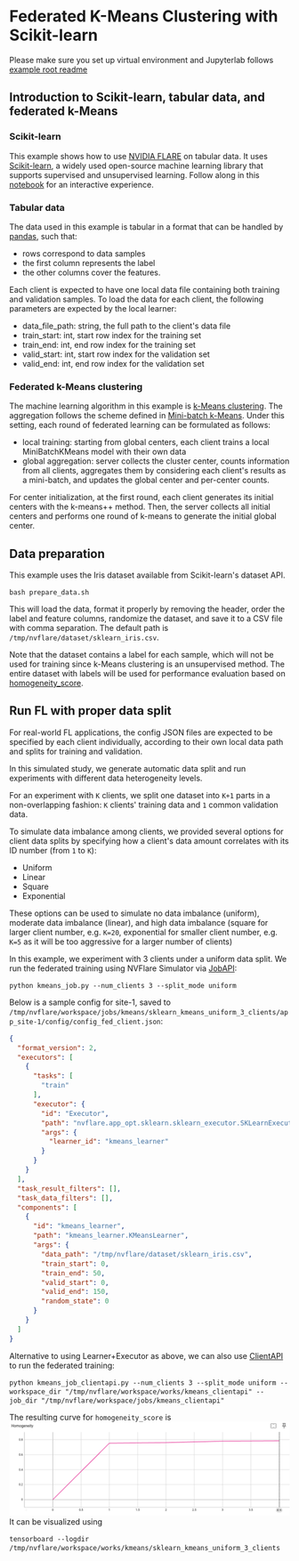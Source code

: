 # Federated K-Means Clustering with Scikit-learn

Please make sure you set up virtual environment and Jupyterlab follows [example root readme](../../README.md)

## Introduction to Scikit-learn, tabular data, and federated k-Means
### Scikit-learn
This example shows how to use [NVIDIA FLARE](https://nvflare.readthedocs.io/en/2.6/index.html) on tabular data.
It uses [Scikit-learn](https://scikit-learn.org/),
a widely used open-source machine learning library that supports supervised 
and unsupervised learning.
Follow along in this [notebook](./sklearn_kmeans_iris.ipynb) for an interactive experience.
### Tabular data
The data used in this example is tabular in a format that can be handled by [pandas](https://pandas.pydata.org/), such that:
- rows correspond to data samples
- the first column represents the label 
- the other columns cover the features.    

Each client is expected to have one local data file containing both training 
and validation samples. To load the data for each client, the following 
parameters are expected by the local learner:
- data_file_path: string, the full path to the client's data file 
- train_start: int, start row index for the training set
- train_end: int, end row index for the training set
- valid_start: int, start row index for the validation set
- valid_end: int, end row index for the validation set

### Federated k-Means clustering
The machine learning algorithm in this example is [k-Means clustering](https://scikit-learn.org/stable/modules/generated/sklearn.cluster.KMeans.html).
The aggregation follows the scheme defined in [Mini-batch k-Means](https://scikit-learn.org/stable/modules/generated/sklearn.cluster.MiniBatchKMeans.html). 
Under this setting, each round of federated learning can be formulated as follows:
- local training: starting from global centers, each client trains a local MiniBatchKMeans model with their own data
- global aggregation: server collects the cluster center, 
  counts information from all clients, aggregates them by considering 
  each client's results as a mini-batch, and updates the global center and per-center counts.

For center initialization, at the first round, each client generates its 
initial centers with the k-means++ method. Then, the server collects all 
initial centers and performs one round of k-means to generate the initial 
global center.

## Data preparation 
This example uses the Iris dataset available from Scikit-learn's dataset API.  
```commandline
bash prepare_data.sh
```
This will load the data, format it properly by removing the header, order 
the label and feature columns, randomize the dataset, and save it to a CSV file with comma separation. 
The default path is `/tmp/nvflare/dataset/sklearn_iris.csv`. 

Note that the dataset contains a label for each sample, which will not be 
used for training since k-Means clustering is an unsupervised method. 
The entire dataset with labels will be used for performance evaluation 
based on [homogeneity_score](https://scikit-learn.org/stable/modules/generated/sklearn.metrics.homogeneity_score.html).

## Run FL with proper data split 
For real-world FL applications, the config JSON files are expected to be 
specified by each client individually, according to their own local data path and splits for training and validation.

In this simulated study, we generate automatic data split and run experiments with different data heterogeneity levels.

For an experiment with `K` clients, we split one dataset into `K+1` parts in a non-overlapping fashion: 
`K` clients' training data and `1` common validation data. 

To simulate data imbalance among clients, we provided several options for client data splits by specifying how a client's data amount correlates with its ID number (from `1` to `K`):
- Uniform
- Linear
- Square
- Exponential

These options can be used to simulate no data imbalance (uniform), moderate 
data imbalance (linear), and high data imbalance (square for larger client 
number, e.g. `K=20`, exponential for smaller client number, e.g. `K=5` as 
it will be too aggressive for a larger number of clients)

In this example, we experiment with 3 clients under a uniform data split. 
We run the federated training using NVFlare Simulator via [JobAPI](https://nvflare.readthedocs.io/en/2.6/programming_guide/fed_job_api.html):
```commandline
python kmeans_job.py --num_clients 3 --split_mode uniform
```

Below is a sample config for site-1, saved to `/tmp/nvflare/workspace/jobs/kmeans/sklearn_kmeans_uniform_3_clients/app_site-1/config/config_fed_client.json`:
```json
{
  "format_version": 2,
  "executors": [
    {
      "tasks": [
        "train"
      ],
      "executor": {
        "id": "Executor",
        "path": "nvflare.app_opt.sklearn.sklearn_executor.SKLearnExecutor",
        "args": {
          "learner_id": "kmeans_learner"
        }
      }
    }
  ],
  "task_result_filters": [],
  "task_data_filters": [],
  "components": [
    {
      "id": "kmeans_learner",
      "path": "kmeans_learner.KMeansLearner",
      "args": {
        "data_path": "/tmp/nvflare/dataset/sklearn_iris.csv",
        "train_start": 0,
        "train_end": 50,
        "valid_start": 0,
        "valid_end": 150,
        "random_state": 0
      }
    }
  ]
}
```

Alternative to using Learner+Executor as above, we can also use [ClientAPI](https://nvflare.readthedocs.io/en/2.6/programming_guide/execution_api_type/client_api.html) 
to run the federated training:
```commandline
python kmeans_job_clientapi.py --num_clients 3 --split_mode uniform --workspace_dir "/tmp/nvflare/workspace/works/kmeans_clientapi" --job_dir "/tmp/nvflare/workspace/jobs/kmeans_clientapi"
```


The resulting curve for `homogeneity_score` is
![minibatch curve](./figs/minibatch.png)
It can be visualized using
```commandline
tensorboard --logdir /tmp/nvflare/workspace/works/kmeans/sklearn_kmeans_uniform_3_clients
```